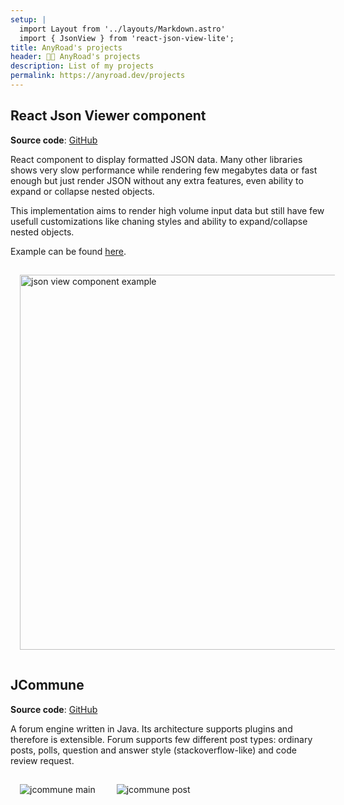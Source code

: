 ```yaml
---
setup: |
  import Layout from '../layouts/Markdown.astro'
  import { JsonView } from 'react-json-view-lite';
title: AnyRoad's projects
header: 👨‍💻 AnyRoad's projects
description: List of my projects
permalink: https://anyroad.dev/projects
---
```


## React Json Viewer component

**Source code**: [GitHub](https://github.com/AnyRoad/react-json-view-lite)

React component to display formatted JSON data. Many other libraries shows very slow performance
while rendering few megabytes data or fast enough but just render JSON without any extra features, even ability to expand or collapse nested objects.

This implementation aims to render high volume input data but still have few usefull customizations like chaning styles and ability to expand/collapse nested objects.

Example can be found [here](/tools/json-view).

<img style="margin: 15px" width=600px src="/jsonview.png" alt="json view component example" />

## JCommune

**Source code**: [GitHub](https://github.com/jtalks-org/jcommune)

A forum engine written in Java. Its architecture supports plugins and therefore is extensible.
Forum supports few different post types: ordinary posts, polls, question and answer style (stackoverflow-like) and code review request.

<img style="margin: 15px" src="/jcommune/main.png" alt="jcommune main" />
<img style="margin: 15px" src="/jcommune/post.png" alt="jcommune post" />

